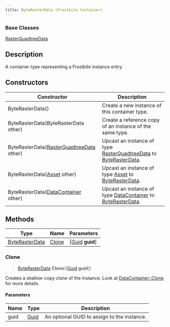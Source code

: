 ```yaml
---
title: ByteRasterData (Frostbite Container)
---
```

### Base Classes

[RasterQuadtreeData](RasterQuadtreeData)

## Description

A container type representing a Frostbite instance entry.

## Constructors

| Constructor                                                               | Description                                                                                                         |
| ------------------------------------------------------------------------- | ------------------------------------------------------------------------------------------------------------------- |
| ByteRasterData()                                                          | Create a new instance of this container type.                                                                       |
| ByteRasterData(ByteRasterData other)                                      | Create a reference copy of an instance of the same type.                                                            |
| ByteRasterData([RasterQuadtreeData](RasterQuadtreeData) other)            | Upcast an instance of type [RasterQuadtreeData](RasterQuadtreeData) to [ByteRasterData](ByteRasterData).            |
| ByteRasterData([Asset](Asset) other)                                      | Upcast an instance of type [Asset](Asset) to [ByteRasterData](ByteRasterData).                                      |
| ByteRasterData([DataContainer](/vext/ref/cls/shr/datacontainer) other) | Upcast an instance of type [DataContainer](/vext/ref/cls/shr/datacontainer) to [ByteRasterData](ByteRasterData). |

## Methods

| Type                             | Name            | Parameters                                     |
| -------------------------------- | --------------- | ---------------------------------------------- |
| [ByteRasterData](ByteRasterData) | [Clone](#clone) | \[[Guid](/vext/ref/cls/shr/guid) **guid**\] |

### Clone

> [ByteRasterData](ByteRasterData) **Clone**(\[[Guid](/vext/ref/cls/shr/guid) **guid**\])

Creates a shallow-copy clone of the instance. Look at [DataContainer::Clone](/vext/ref/cls/shr/datacontainer#clone) for more details.

#### Parameters

| Name | Type         | Description                                 |
| ---- | ------------ | ------------------------------------------- |
| guid | [Guid](Guid) | An optional GUID to assign to the instance. |
